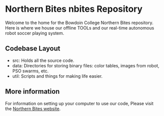 
Northern Bites nbites Repository
================================

Welcome to the home for the Bowdoin College Northern Bites repository. Here is where we house our offline TOOLs and our real-time autonomous robot soccer playing system.

Codebase Layout
---------------
- src: Holds all the source code.
- data: Directories for storing binary files: color tables, images from robot, PSO swarms, etc.
- util: Scripts and things for making life easier.


More information
--------------------------------------
For information on setting up your computer to use our code, Please visit the [Northern Bites website](https://robocup.bowdoin.edu/trac/wiki).

